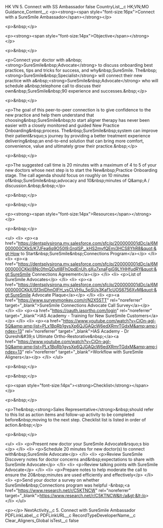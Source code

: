 <?xml version="1.0" encoding="UTF-8"?>
<CustomMetadata xmlns="http://soap.sforce.com/2006/04/metadata" xmlns:xsi="http://www.w3.org/2001/XMLSchema-instance" xmlns:xsd="http://www.w3.org/2001/XMLSchema">
    <label>HK VN 5. Connect with SS Ambassador</label>
    <protected>false</protected>
    <values>
        <field>CountryList__c</field>
        <value xsi:type="xsd:string">HK;VN;MO</value>
    </values>
    <values>
        <field>Guidance_Content__c</field>
        <value xsi:type="xsd:string">&lt;p&gt;&lt;strong&gt;&lt;span style=&quot;font-size:16px&quot;&gt;Connect with a SureSmile Ambassador​&lt;/span&gt;&lt;/strong&gt;&lt;/p&gt;

&lt;p&gt;&amp;nbsp;&lt;/p&gt;

&lt;p&gt;&lt;strong&gt;&lt;span style=&quot;font-size:14px&quot;&gt;Objective&lt;/span&gt;&lt;/strong&gt;​&lt;/p&gt;

&lt;p&gt;&amp;nbsp;&lt;/p&gt;

&lt;p&gt;Connect your doctor with a&amp;nbsp;&lt;strong&gt;SureSmile&amp;nbsp;Advocate&lt;/strong&gt; to discuss onboarding best practices, tips and tricks for success, and why&amp;nbsp;SureSmile. The&amp;nbsp;&lt;strong&gt;SureSmile&amp;nbsp;Specialist&lt;/strong&gt; will connect their new practice with a&amp;nbsp;&lt;strong&gt;SureSmile&amp;nbsp;Advocate&lt;/strong&gt; who will schedule a&amp;nbsp;telephone call to discuss their own&amp;nbsp;SureSmile&amp;nbsp;90 experience and successes.&amp;nbsp;​&lt;/p&gt;

&lt;p&gt;&amp;nbsp;&lt;/p&gt;

&lt;p&gt;The goal of this peer-to-peer connection is to give confidence to the new practice and help them understand that choosing&amp;nbsp;SureSmile&amp;nbsp;to start aligner therapy has never been easier with a closely monitored and guided New Practice Onboarding&amp;nbsp;process. The&amp;nbsp;SureSmile&amp;nbsp;system can improve their patient&amp;rsquo;s journey by providing a better treatment experience delivering&amp;nbsp;an end-to-end solution that can bring more comfort, convenience, value and ultimately grow their practice.&amp;nbsp;​&lt;/p&gt;

&lt;p&gt;&amp;nbsp;&lt;/p&gt;

&lt;p&gt;The suggested call time is 20 minutes with a maximum of 4 to 5 of your new doctors whose next step is to start the New&amp;nbsp;Practice Onboarding stage. The call agenda should focus on roughly on 10 minutes of&amp;nbsp;SureSmile&amp;nbsp;advocacy and 10&amp;nbsp;minutes of Q&amp;amp;A / discussion.&amp;nbsp;&amp;nbsp;​&lt;/p&gt;

&lt;p&gt;&amp;nbsp;&lt;/p&gt;

&lt;p&gt;&amp;nbsp;&lt;/p&gt;

&lt;p&gt;&lt;strong&gt;&lt;span style=&quot;font-size:14px&quot;&gt;Resources&lt;/span&gt;&lt;/strong&gt;&lt;/p&gt;

&lt;p&gt;&amp;nbsp;&lt;/p&gt;

&lt;ul&gt;
&lt;li&gt;
&lt;p&gt;&lt;a href=&quot;https://dentsplysirona.my.salesforce.com/sfc/p/200000001dDc/a/6M000000CKkS/K7JFea6q9O50I9.GrqISP_.kHS2myfQEmi3HCS8YhR8&quot;&gt;How to Start&amp;nbsp;SureSmile&amp;nbsp;Connections Program​&lt;/a&gt;&lt;/p&gt;
&lt;/li&gt;
&lt;li&gt;
&lt;p&gt;&lt;a href=&quot;https://dentsplysirona.my.salesforce.com/sfc/p/200000001dDc/a/6M000000CKkI/8Nc0fmQDutI8FhOpdEnUh.gXu7xnaFgjG9LYHHfudRY&quot;&gt;SureSmile Connections Agreement​&lt;/a&gt;&lt;/p&gt;
&lt;/li&gt;
&lt;li&gt;
&lt;p&gt;List of SureSmile Advocates​&lt;/p&gt;
&lt;/li&gt;
&lt;li&gt;
&lt;p&gt;&lt;a href=&quot;https://dentsplysirona.my.salesforce.com/sfc/p/200000001dDc/a/6M000000CKkX/Sf3nlDhnOIFH_vsCLVHIu_5pSUs3Kaf1cUOS6756XvM&quot;&gt;SureSmile Advocate Plaque​&lt;/a&gt;&lt;/p&gt;
&lt;/li&gt;
&lt;li&gt;
&lt;p&gt;&lt;a href=&quot;https://www.surveymonkey.com/r/N2X5STT&quot; rel=&quot;noreferrer&quot; target=&quot;_blank&quot;&gt;SureSmile Connections Advocate Call Survey&lt;/a&gt;​&lt;/p&gt;
&lt;/li&gt;
&lt;li&gt;
&lt;p&gt;&lt;a href=&quot;https://oauth.iasortho.com/login&quot; rel=&quot;noreferrer&quot; target=&quot;_blank&quot;&gt;IAS Academy - Training for New SureSmile Customers&lt;/a&gt;​&lt;/p&gt;
&lt;/li&gt;
&lt;li&gt;
&lt;p&gt;&lt;a href=&quot;https://www.youtube.com/watch?v=CiOn-agl-5Q&amp;amp;list=PLx1BpRb1gysXp6QJGAQcW6edXRmrTGdxM&amp;amp;index=13&quot; rel=&quot;noreferrer&quot; target=&quot;_blank&quot;&gt;IAS Academy - Dr Qureshi&amp;#39;s Ultimate Ortho-Restorative&amp;nbsp;&lt;/a&gt;&lt;a href=&quot;https://www.youtube.com/watch?v=CiOn-agl-5Q&amp;amp;list=PLx1BpRb1gysXp6QJGAQcW6edXRmrTGdxM&amp;amp;index=13&quot; rel=&quot;noreferrer&quot; target=&quot;_blank&quot;&gt;Workflow with SureSmile Aligners&lt;/a&gt;&lt;/p&gt;
&lt;/li&gt;
&lt;/ul&gt;

&lt;p&gt;&amp;nbsp;&lt;/p&gt;

&lt;p&gt;&amp;nbsp;&lt;/p&gt;

&lt;p&gt;&lt;span style=&quot;font-size:14px&quot;&gt;&lt;strong&gt;Checklist&lt;/strong&gt;&lt;/span&gt;&lt;/p&gt;

&lt;p&gt;&amp;nbsp;&lt;/p&gt;

&lt;p&gt;The&amp;nbsp;&lt;strong&gt;Sales Representative&lt;/strong&gt;&amp;nbsp;should refer to this list as action items and follow-up activity to be completed before&amp;nbsp;moving to the next step. Checklist list is listed in order of action.&amp;nbsp;​​&lt;/p&gt;

&lt;p&gt;&amp;nbsp;&lt;/p&gt;

&lt;ul&gt;
&lt;li&gt;
&lt;p&gt;Present new doctor your SureSmile Advocate&amp;rsquo;s bio​&lt;/p&gt;
&lt;/li&gt;
&lt;li&gt;
&lt;p&gt;Schedule 20 minutes for new doctor(s) to connect with&amp;nbsp;SureSmile Advocate​&lt;/p&gt;
&lt;/li&gt;
&lt;li&gt;
&lt;p&gt;Review SureSmile Discovery notes for doctor concerns and&amp;nbsp;expectations to share with SureSmile Advocate​&lt;/p&gt;
&lt;/li&gt;
&lt;li&gt;
&lt;p&gt;Review talking points with SureSmile Advocate​&lt;/p&gt;
&lt;/li&gt;
&lt;li&gt;
&lt;p&gt;Prepare notes to help moderate the call to ensure the 20&amp;nbsp;minutes are used efficiently and effectively​&lt;/p&gt;
&lt;/li&gt;
&lt;li&gt;
&lt;p&gt;Send your doctor a survey on whether SureSmile&amp;nbsp;Connections program was helpful -&amp;nbsp;&lt;a href=&quot;https://www.research.net/r/C5KTNCW&quot; rel=&quot;noreferrer&quot; target=&quot;_blank&quot;&gt;https://www.research.net/r/C5KTNCW&lt;/a&gt;​&lt;/p&gt;
&lt;/li&gt;
&lt;/ul&gt;

&lt;p&gt;​&lt;/p&gt;</value>
    </values>
    <values>
        <field>NextActivity__c</field>
        <value xsi:type="xsd:string">5. Connect with SureSmile Ambassador</value>
    </values>
    <values>
        <field>PDFLinkLabel__c</field>
        <value xsi:nil="true"/>
    </values>
    <values>
        <field>PDFLinkURL__c</field>
        <value xsi:nil="true"/>
    </values>
    <values>
        <field>RecordTypeDeveloperName__c</field>
        <value xsi:type="xsd:string">Clear_Aligners_Global</value>
    </values>
    <values>
        <field>isTest__c</field>
        <value xsi:type="xsd:boolean">false</value>
    </values>
</CustomMetadata>
